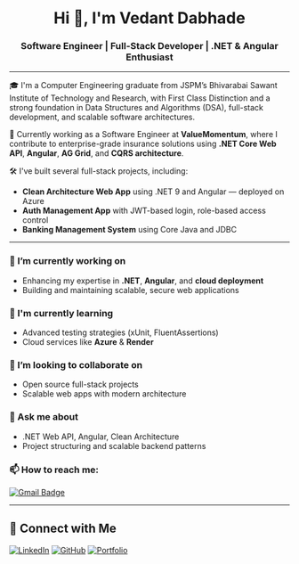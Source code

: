 <h1 align="center">Hi 👋, I'm Vedant Dabhade</h1>
<h3 align="center">Software Engineer | Full-Stack Developer | .NET & Angular Enthusiast</h3>

---

🎓 I'm a Computer Engineering graduate from JSPM’s Bhivarabai Sawant Institute of Technology and Research, with First Class Distinction and a strong foundation in Data Structures and Algorithms (DSA), full-stack development, and scalable software architectures.

💼 Currently working as a Software Engineer at **ValueMomentum**, where I contribute to enterprise-grade insurance solutions using **.NET Core Web API**, **Angular**, **AG Grid**, and **CQRS architecture**.

🛠️ I've built several full-stack projects, including:
- **Clean Architecture Web App** using .NET 9 and Angular — deployed on Azure
- **Auth Management App** with JWT-based login, role-based access control
- **Banking Management System** using Core Java and JDBC

---

### 🔭 I’m currently working on
- Enhancing my expertise in **.NET**, **Angular**, and **cloud deployment**
- Building and maintaining scalable, secure web applications

### 🌱 I'm currently learning
- Advanced testing strategies (xUnit, FluentAssertions)
- Cloud services like **Azure** & **Render**

### 👯 I’m looking to collaborate on
- Open source full-stack projects
- Scalable web apps with modern architecture

### 💬 Ask me about
- .NET Web API, Angular, Clean Architecture
- Project structuring and scalable backend patterns

### 📫 How to reach me:
[![Gmail Badge](https://img.shields.io/badge/-vedantdabhade174@gmail.com-c14438?style=flat-square&logo=Gmail&logoColor=white)](mailto:vedantdabhade174@gmail.com)

---

## 🔗 Connect with Me

[![LinkedIn](https://img.shields.io/badge/-LinkedIn-0A66C2?style=flat-square&logo=linkedin&logoColor=white)](https://www.linkedin.com/in/vedant-dabhade-870b6925a/)
[![GitHub](https://img.shields.io/badge/-GitHub-181717?style=flat-square&logo=github&logoColor=white)](https://github.com/Vedant1805)
[![Portfolio](https://img.shields.io/badge/-Portfolio-000000?style=flat-square&logo=vercel&logoColor=white)](https://portfolio-x55s.vercel.app/)
